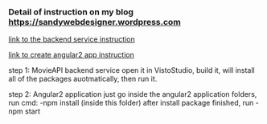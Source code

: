 ### Detail of instruction on my blog https://sandywebdesigner.wordpress.com

 [link to the backend service instruction](https://sandywebdesigner.wordpress.com/2016/08/24/step-by-step-instruction-for-building-restful-api-with-asp-net-web-api-part-i/) 
 
 [link to create angular2 app instruction](https://sandywebdesigner.wordpress.com/2016/09/06/angular-2-tutorial-movies-app/)
 
 step 1: MovieAPI backend service open it in VistoStudio, build it, will install all of the packages auotmatically, then run it.
 
 step 2: Angular2 application just go inside the angular2 application folders, 
 					run cmd: -npm install (inside this folder) after install package finished, run - npm start
 
